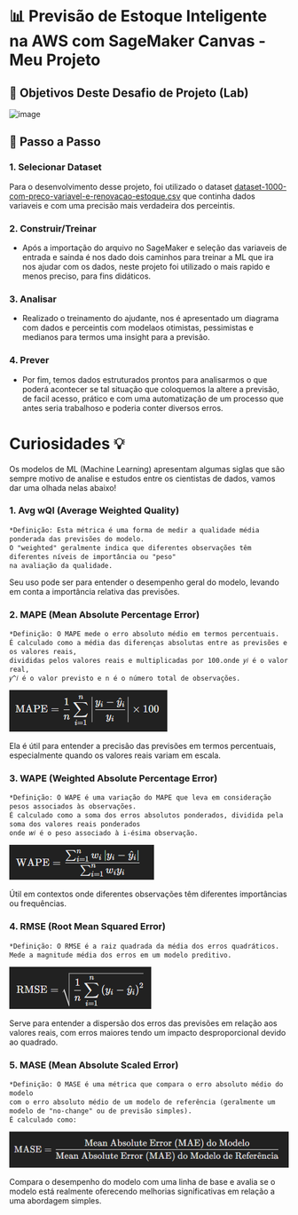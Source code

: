 # 📊 Previsão de Estoque Inteligente na AWS com SageMaker Canvas - Meu Projeto



## 🎯 Objetivos Deste Desafio de Projeto (Lab)

![image](https://github.com/digitalinnovationone/lab-aws-sagemaker-canvas-estoque/assets/730492/72f5c21f-5562-491e-aa42-2885a3184650)



## 🚀 Passo a Passo

### 1. Selecionar Dataset

Para o desenvolvimento desse projeto, foi utilizado o dataset [dataset-1000-com-preco-variavel-e-renovacao-estoque.csv](datasets/dataset-1000-com-preco-variavel-e-renovacao-estoque.csv) que continha dados variaveis e com uma precisão mais verdadeira dos perceintis.

### 2. Construir/Treinar

-   Após a importação do arquivo no SageMaker e seleção das variaveis de entrada e sainda é nos dado dois caminhos para treinar a ML que ira nos ajudar com os dados, neste projeto foi utilizado o mais rapido e menos preciso, para fins didáticos. 

### 3. Analisar

-   Realizado o treinamento do ajudante, nos é apresentado um diagrama com dados e perceintis com modelaos otimistas, pessimistas e medianos para termos uma insight para a previsão.

### 4. Prever

-   Por fim, temos dados estruturados prontos para analisarmos o que poderá acontecer se tal situação que coloquemos la altere a previsão, de facil acesso, prático e com uma automatização de um processo que antes seria trabalhoso e poderia conter diversos erros.

# Curiosidades 💡

Os modelos de ML (Machine Learning) apresentam algumas siglas que são sempre motivo de analise e estudos entre os cientistas de dados, vamos dar uma olhada nelas abaixo!

### 1. Avg wQl (Average Weighted Quality)

    *Definição: Esta métrica é uma forma de medir a qualidade média ponderada das previsões do modelo.
    O "weighted" geralmente indica que diferentes observações têm diferentes níveis de importância ou "peso"  
    na avaliação da qualidade.

Seu uso pode ser para entender o desempenho geral do modelo, levando em conta a importância relativa das previsões.

### 2. MAPE (Mean Absolute Percentage Error)
    *Definição: O MAPE mede o erro absoluto médio em termos percentuais.
    É calculado como a média das diferenças absolutas entre as previsões e os valores reais, 
    divididas pelos valores reais e multiplicadas por 100.onde 𝑦𝑖 é o valor real,
    𝑦^𝑖 é o valor previsto e n é o número total de observações.
    
![image](mape.png)


Ela é útil para entender a precisão das previsões em termos percentuais, especialmente quando os valores reais variam em escala.

### 3. WAPE (Weighted Absolute Percentage Error)
    *Definição: O WAPE é uma variação do MAPE que leva em consideração pesos associados às observações.
    É calculado como a soma dos erros absolutos ponderados, dividida pela soma dos valores reais ponderados 
    onde 𝑤𝑖 é o peso associado à i-ésima observação.

![image](wape.png)

Útil em contextos onde diferentes observações têm diferentes importâncias ou frequências.

### 4. RMSE (Root Mean Squared Error)
    *Definição: O RMSE é a raiz quadrada da média dos erros quadráticos.
    Mede a magnitude média dos erros em um modelo preditivo.

![image](rmse.png)

Serve para entender a dispersão dos erros das previsões em relação aos valores reais, com erros maiores tendo um impacto desproporcional devido ao quadrado.

### 5. MASE (Mean Absolute Scaled Error)
    *Definição: O MASE é uma métrica que compara o erro absoluto médio do modelo
    com o erro absoluto médio de um modelo de referência (geralmente um modelo de "no-change" ou de previsão simples).
    É calculado como:

![image](mase.png)

Compara o desempenho do modelo com uma linha de base e avalia se o modelo está realmente oferecendo melhorias significativas em relação a uma abordagem simples.

